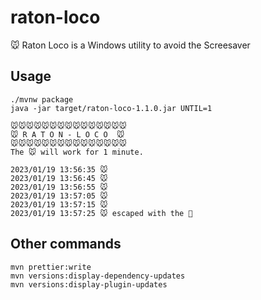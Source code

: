 # raton-loco
🐭 Raton Loco is a Windows utility to avoid the Screesaver

## Usage

```
./mvnw package
java -jar target/raton-loco-1.1.0.jar UNTIL=1

🐭🐭🐭🐭🐭🐭🐭🐭🐭🐭🐭🐭🐭🐭🐭
🐭 R A T O N - L O C O  🐭
🐭🐭🐭🐭🐭🐭🐭🐭🐭🐭🐭🐭🐭🐭🐭
The 🐭 will work for 1 minute.

2023/01/19 13:56:35 🐭
2023/01/19 13:56:45 🐭
2023/01/19 13:56:55 🐭
2023/01/19 13:57:05 🐭
2023/01/19 13:57:15 🐭
2023/01/19 13:57:25 🐭 escaped with the 🧀
```

## Other commands

```
mvn prettier:write
mvn versions:display-dependency-updates
mvn versions:display-plugin-updates
```

